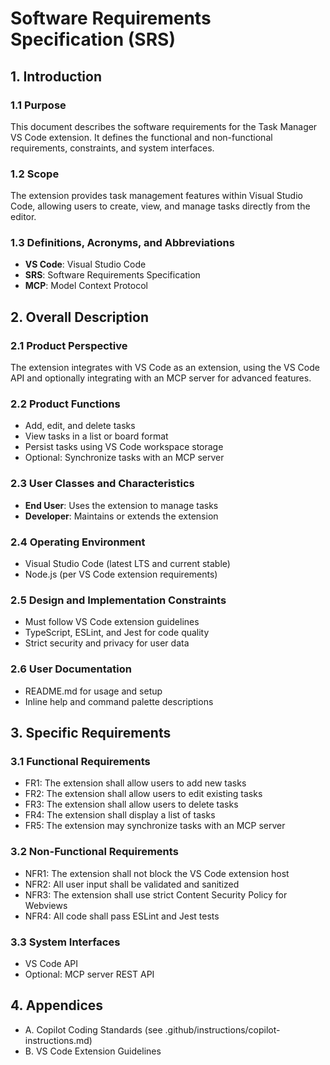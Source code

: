 # Software Requirements Specification (SRS)

## 1. Introduction

### 1.1 Purpose
This document describes the software requirements for the Task Manager VS Code extension. It defines the functional and non-functional requirements, constraints, and system interfaces.

### 1.2 Scope
The extension provides task management features within Visual Studio Code, allowing users to create, view, and manage tasks directly from the editor.

### 1.3 Definitions, Acronyms, and Abbreviations
- **VS Code**: Visual Studio Code
- **SRS**: Software Requirements Specification
- **MCP**: Model Context Protocol

## 2. Overall Description

### 2.1 Product Perspective
The extension integrates with VS Code as an extension, using the VS Code API and optionally integrating with an MCP server for advanced features.

### 2.2 Product Functions
- Add, edit, and delete tasks
- View tasks in a list or board format
- Persist tasks using VS Code workspace storage
- Optional: Synchronize tasks with an MCP server

### 2.3 User Classes and Characteristics
- **End User**: Uses the extension to manage tasks
- **Developer**: Maintains or extends the extension

### 2.4 Operating Environment
- Visual Studio Code (latest LTS and current stable)
- Node.js (per VS Code extension requirements)

### 2.5 Design and Implementation Constraints
- Must follow VS Code extension guidelines
- TypeScript, ESLint, and Jest for code quality
- Strict security and privacy for user data

### 2.6 User Documentation
- README.md for usage and setup
- Inline help and command palette descriptions

## 3. Specific Requirements

### 3.1 Functional Requirements
- FR1: The extension shall allow users to add new tasks
- FR2: The extension shall allow users to edit existing tasks
- FR3: The extension shall allow users to delete tasks
- FR4: The extension shall display a list of tasks
- FR5: The extension may synchronize tasks with an MCP server

### 3.2 Non-Functional Requirements
- NFR1: The extension shall not block the VS Code extension host
- NFR2: All user input shall be validated and sanitized
- NFR3: The extension shall use strict Content Security Policy for Webviews
- NFR4: All code shall pass ESLint and Jest tests

### 3.3 System Interfaces
- VS Code API
- Optional: MCP server REST API

## 4. Appendices
- A. Copilot Coding Standards (see .github/instructions/copilot-instructions.md)
- B. VS Code Extension Guidelines

